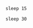 ```{"name": "wait for collector to start"}
sleep 15
```

```{"name": "wait for data ingest"}
sleep 30
```
